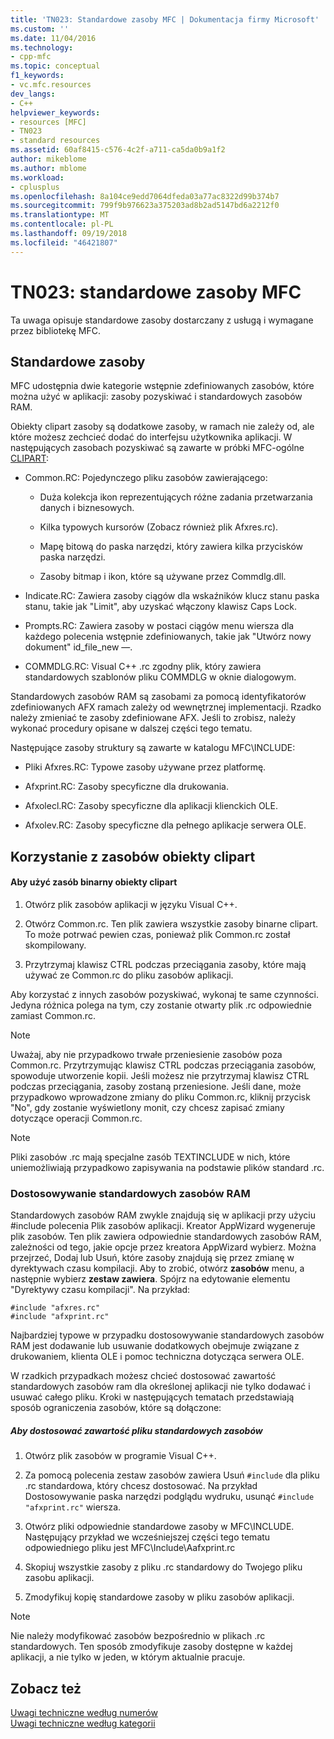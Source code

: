```yaml
---
title: 'TN023: Standardowe zasoby MFC | Dokumentacja firmy Microsoft'
ms.custom: ''
ms.date: 11/04/2016
ms.technology:
- cpp-mfc
ms.topic: conceptual
f1_keywords:
- vc.mfc.resources
dev_langs:
- C++
helpviewer_keywords:
- resources [MFC]
- TN023
- standard resources
ms.assetid: 60af8415-c576-4c2f-a711-ca5da0b9a1f2
author: mikeblome
ms.author: mblome
ms.workload:
- cplusplus
ms.openlocfilehash: 8a104ce9edd7064dfeda03a77ac8322d99b374b7
ms.sourcegitcommit: 799f9b976623a375203ad8b2ad5147bd6a2212f0
ms.translationtype: MT
ms.contentlocale: pl-PL
ms.lasthandoff: 09/19/2018
ms.locfileid: "46421807"
---
```

# <a name="tn023-standard-mfc-resources"></a>TN023: standardowe zasoby MFC

Ta uwaga opisuje standardowe zasoby dostarczany z usługą i wymagane przez bibliotekę MFC.

## <a name="standard-resources"></a>Standardowe zasoby

MFC udostępnia dwie kategorie wstępnie zdefiniowanych zasobów, które można użyć w aplikacji: zasoby pozyskiwać i standardowych zasobów RAM.

Obiekty clipart zasoby są dodatkowe zasoby, w ramach nie zależy od, ale które możesz zechcieć dodać do interfejsu użytkownika aplikacji. W następujących zasobach pozyskiwać są zawarte w próbki MFC-ogólne [CLIPART](../visual-cpp-samples.md):

- Common.RC: Pojedynczego pliku zasobów zawierającego:

   - Duża kolekcja ikon reprezentujących różne zadania przetwarzania danych i biznesowych.

   - Kilka typowych kursorów (Zobacz również plik Afxres.rc).

   - Mapę bitową do paska narzędzi, który zawiera kilka przycisków paska narzędzi.

   - Zasoby bitmap i ikon, które są używane przez Commdlg.dll.

- Indicate.RC: Zawiera zasoby ciągów dla wskaźników klucz stanu paska stanu, takie jak "Limit", aby uzyskać włączony klawisz Caps Lock.

- Prompts.RC: Zawiera zasoby w postaci ciągów menu wiersza dla każdego polecenia wstępnie zdefiniowanych, takie jak "Utwórz nowy dokument" id_file_new —.

- COMMDLG.RC: Visual C++ .rc zgodny plik, który zawiera standardowych szablonów pliku COMMDLG w oknie dialogowym.

Standardowych zasobów RAM są zasobami za pomocą identyfikatorów zdefiniowanych AFX ramach zależy od wewnętrznej implementacji. Rzadko należy zmieniać te zasoby zdefiniowane AFX. Jeśli to zrobisz, należy wykonać procedury opisane w dalszej części tego tematu.

Następujące zasoby struktury są zawarte w katalogu MFC\INCLUDE:

- Pliki Afxres.RC: Typowe zasoby używane przez platformę.

- Afxprint.RC: Zasoby specyficzne dla drukowania.

- Afxolecl.RC: Zasoby specyficzne dla aplikacji klienckich OLE.

- Afxolev.RC: Zasoby specyficzne dla pełnego aplikacje serwera OLE.

## <a name="using-clip-art-resources"></a>Korzystanie z zasobów obiekty clipart

#### <a name="to-use-a-clip-art-binary-resource"></a>Aby użyć zasób binarny obiekty clipart

1. Otwórz plik zasobów aplikacji w języku Visual C++.

1. Otwórz Common.rc. Ten plik zawiera wszystkie zasoby binarne clipart. To może potrwać pewien czas, ponieważ plik Common.rc został skompilowany.

1. Przytrzymaj klawisz CTRL podczas przeciągania zasoby, które mają używać ze Common.rc do pliku zasobów aplikacji.

Aby korzystać z innych zasobów pozyskiwać, wykonaj te same czynności. Jedyna różnica polega na tym, czy zostanie otwarty plik .rc odpowiednie zamiast Common.rc.

> [!NOTE]
>  Uważaj, aby nie przypadkowo trwałe przeniesienie zasobów poza Common.rc. Przytrzymując klawisz CTRL podczas przeciągania zasobów, spowoduje utworzenie kopii. Jeśli możesz nie przytrzymaj klawisz CTRL podczas przeciągania, zasoby zostaną przeniesione. Jeśli dane, może przypadkowo wprowadzone zmiany do pliku Common.rc, kliknij przycisk "No", gdy zostanie wyświetlony monit, czy chcesz zapisać zmiany dotyczące operacji Common.rc.

> [!NOTE]
>  Pliki zasobów .rc mają specjalne zasób TEXTINCLUDE w nich, które uniemożliwiają przypadkowo zapisywania na podstawie plików standard .rc.

### <a name="customizing-standard-framework-resources"></a>Dostosowywanie standardowych zasobów RAM

Standardowych zasobów RAM zwykle znajdują się w aplikacji przy użyciu #include polecenia Plik zasobów aplikacji. Kreator AppWizard wygeneruje plik zasobów. Ten plik zawiera odpowiednie standardowych zasobów RAM, zależności od tego, jakie opcje przez kreatora AppWizard wybierz. Można przejrzeć, Dodaj lub Usuń, które zasoby znajdują się przez zmianę w dyrektywach czasu kompilacji. Aby to zrobić, otwórz **zasobów** menu, a następnie wybierz **zestaw zawiera**. Spójrz na edytowanie elementu "Dyrektywy czasu kompilacji". Na przykład:

```
#include "afxres.rc"
#include "afxprint.rc"
```

Najbardziej typowe w przypadku dostosowywanie standardowych zasobów RAM jest dodawanie lub usuwanie dodatkowych obejmuje związane z drukowaniem, klienta OLE i pomoc techniczna dotycząca serwera OLE.

W rzadkich przypadkach możesz chcieć dostosować zawartość standardowych zasobów ram dla określonej aplikacji nie tylko dodawać i usuwać całego pliku. Kroki w następujących tematach przedstawiają sposób ograniczenia zasobów, które są dołączone:

##### <a name="to-customize-the-contents-of-a-standard-resource-file"></a>Aby dostosować zawartość pliku standardowych zasobów

1. Otwórz plik zasobów w programie Visual C++.

1. Za pomocą polecenia zestaw zasobów zawiera Usuń `#include` dla pliku .rc standardowa, który chcesz dostosować. Na przykład Dostosowywanie paska narzędzi podglądu wydruku, usunąć `#include "afxprint.rc"` wiersza.

1. Otwórz pliki odpowiednie standardowe zasoby w MFC\INCLUDE. Następujący przykład we wcześniejszej części tego tematu odpowiedniego pliku jest MFC\Include\Aafxprint.rc

1. Skopiuj wszystkie zasoby z pliku .rc standardowy do Twojego pliku zasobu aplikacji.

1. Zmodyfikuj kopię standardowe zasoby w pliku zasobów aplikacji.

> [!NOTE]
>  Nie należy modyfikować zasobów bezpośrednio w plikach .rc standardowych. Ten sposób zmodyfikuje zasoby dostępne w każdej aplikacji, a nie tylko w jeden, w którym aktualnie pracuje.

## <a name="see-also"></a>Zobacz też

[Uwagi techniczne według numerów](../mfc/technical-notes-by-number.md)<br/>
[Uwagi techniczne według kategorii](../mfc/technical-notes-by-category.md)

